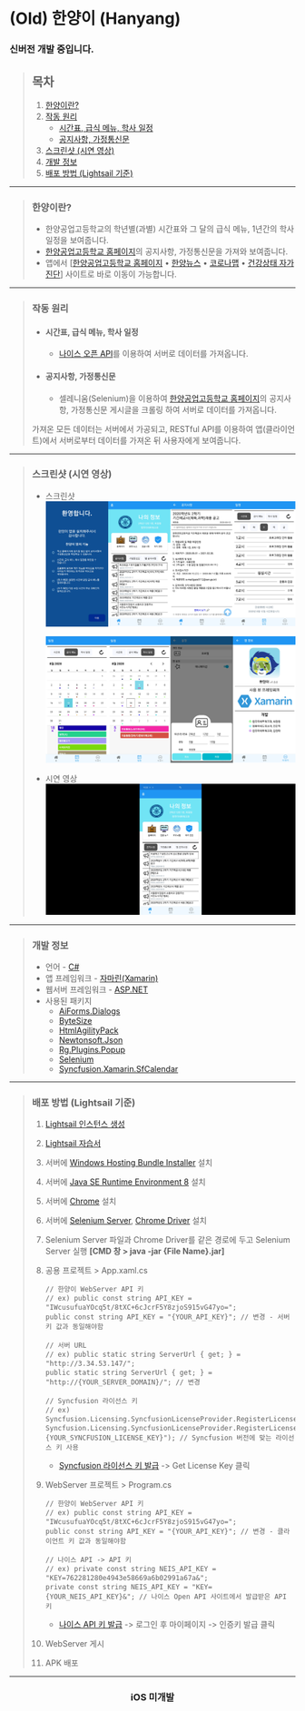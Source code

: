 # **(Old) 한양이 (Hanyang)**
### **신버전 개발 중입니다.**

> ## **목차**
>
> 1. [한양이란?](#한양이란)
> 2. [작동 원리](#작동-원리)
>    - [시간표, 급식 메뉴, 학사 일정](#시간표-급식-메뉴-학사-일정)
>    - [공지사항, 가정통신문](#공지사항-가정통신문)
> 3. [스크린샷 (시연 영상)](#스크린샷-시연-영상)
> 4. [개발 정보](#개발-정보)
> 5. [배포 방법 (Lightsail 기준)](#배포-방법-Lightsail-기준)

---

> ### **한양이란?**
>
> - 한양공업고등학교의 학년별(과별) 시간표와 그 달의 급식 메뉴, 1년간의 학사 일정을 보여줍니다.
> - [한양공업고등학교 홈페이지](http://hanyang.sen.hs.kr/index.do)의 공지사항, 가정통신문을 가져와 보여줍니다.
> - 앱에서 [[한양공업고등학교 홈페이지](http://hanyang.sen.hs.kr/index.do) • [한양뉴스](http://www.hanyangnews.com/) • [코로나맵](https://coronamap.site/) • [건강상태 자가진단](https://hcs.eduro.go.kr/#/loginWithUserInfo)] 사이트로 바로 이동이 가능합니다.

---

> ### **작동 원리**
>
> - #### **시간표, 급식 메뉴, 학사 일정**
>
>   - [나이스 오픈 API](https://open.neis.go.kr/portal/guide/apiIntroPage.do)를 이용하여 서버로 데이터를 가져옵니다.
>
> - #### **공지사항, 가정통신문**
>   - 셀레니움(Selenium)을 이용하여 [한양공업고등학교 홈페이지](http://hanyang.sen.hs.kr/index.do)의 공지사항, 가정통신문 게시글을 크롤링 하여 서버로 데이터를 가져옵니다.
>
> 가져온 모든 데이터는 서버에서 가공되고, RESTful API를 이용하여 앱(클라이언트)에서 서버로부터 데이터를 가져온 뒤 사용자에게 보여줍니다.

---

> ### **스크린샷 (시연 영상)**
>
> - 스크린샷  
>   ![한양이 스크린샷1](https://github.com/banb3515/Hanyang/blob/master/Screenshots/Screenshot1.png?raw=true)
> 
>   ![한양이 스크린샷2](https://github.com/banb3515/Hanyang/blob/master/Screenshots/Screenshot2.png?raw=true)
> - 시연 영상  
>   [![한양이 시연 영상](https://github.com/banb3515/Hanyang/blob/master/Screenshots/Thumbnail.png?raw=true)](https://youtu.be/2rMCJMG5Ohc?t=0s)

---

> ### **개발 정보**
>
> - 언어 - [C#](https://docs.microsoft.com/ko-kr/dotnet/csharp/)
> - 앱 프레임워크 - [자마린(Xamarin)](https://docs.microsoft.com/ko-kr/xamarin/get-started/what-is-xamarin)
> - 웹서버 프레임워크 - [ASP.NET](https://dotnet.microsoft.com/apps/aspnet)
> - 사용된 패키지
>   - [AiForms.Dialogs](https://github.com/muak/AiForms.Dialogs)
>   - [ByteSize](https://github.com/omar/ByteSize)
>   - [HtmlAgilityPack](https://html-agility-pack.net/)
>   - [Newtonsoft.Json](https://www.newtonsoft.com/json)
>   - [Rg.Plugins.Popup](https://github.com/rotorgames/Rg.Plugins.Popup)
>   - [Selenium](https://www.selenium.dev/)
>   - [Syncfusion.Xamarin.SfCalendar](https://www.syncfusion.com/)

---

> ### **배포 방법 (Lightsail 기준)**
>
> 1. [Lightsail 인스턴스 생성](https://lightsail.aws.amazon.com/ls/webapp/home/instances)
> 2. [Lightsail 자습서](https://aws.amazon.com/ko/getting-started/hands-on/host-net-web-app/)
> 3. 서버에 [Windows Hosting Bundle Installer](https://dotnet.microsoft.com/download/dotnet-core/thank-you/runtime-aspnetcore-3.1.8-windows-hosting-bundle-installer) 설치
> 4. 서버에 [Java SE Runtime Environment 8](https://www.java.com/ko/download/) 설치
> 5. 서버에 [Chrome](https://www.google.com/chrome/) 설치
> 6. 서버에 [Selenium Server](https://www.selenium.dev/downloads/), [Chrome Driver](https://sites.google.com/a/chromium.org/chromedriver/downloads) 설치
> 7. Selenium Server 파일과 Chrome Driver를 같은 경로에 두고 Selenium Server 실행 **[CMD 창 > java -jar {File Name}.jar]**
> 8. 공용 프로젝트 > App.xaml.cs
>
>    ```
>    // 한양이 WebServer API 키
>    // ex) public const string API_KEY = "IWcusufuaYOcq5t/8tXC+6cJcrF5Y8zjoS915vG47yo=";
>    public const string API_KEY = "{YOUR_API_KEY}"; // 변경 - 서버 키 값과 동일해야함
>
>    // 서버 URL
>    // ex) public static string ServerUrl { get; } = "http://3.34.53.147/";
>    public static string ServerUrl { get; } = "http://{YOUR_SERVER_DOMAIN}/"; // 변경
>
>    // Syncfusion 라이선스 키
>    // ex) Syncfusion.Licensing.SyncfusionLicenseProvider.RegisterLicense("MzIxNDcyQDMxMzgyZTMyMmUzMFBtUlVqRXZOamx0bUYrY0llanFSR09ZbnBHSmpONVcvcDJDM0Y3NGI2am82");
>    Syncfusion.Licensing.SyncfusionLicenseProvider.RegisterLicense("{YOUR_SYNCFUSION_LICENSE_KEY}"); // Syncfusion 버전에 맞는 라이선스 키 사용
>    ```
>
>    - [Syncfusion 라이선스 키 발급](https://www.syncfusion.com/account/downloads) -> Get License Key 클릭
>
> 9. WebServer 프로젝트 > Program.cs
>
>    ```
>    // 한양이 WebServer API 키
>    // ex) public const string API_KEY = "IWcusufuaYOcq5t/8tXC+6cJcrF5Y8zjoS915vG47yo=";
>    public const string API_KEY = "{YOUR_API_KEY}"; // 변경 - 클라이언트 키 값과 동일해야함
>
>    // 나이스 API -> API 키
>    // ex) private const string NEIS_API_KEY = "KEY=762281280e4943e58669a6b02991a67a&";
>    private const string NEIS_API_KEY = "KEY={YOUR_NEIS_API_KEY}&"; // 나이스 Open API 사이트에서 발급받은 API 키
>    ```
>
>    - [나이스 API 키 발급](https://open.neis.go.kr/portal/mainPage.do) -> 로그인 후 마이페이지 -> 인증키 발급 클릭
>
> 10. WebServer 게시
> 11. APK 배포

---

<h3 align="center">iOS 미개발</h3>
